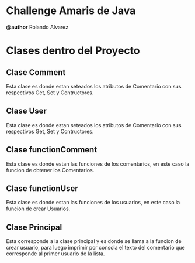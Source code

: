 # Challenge Amaris de Java
**@author** Rolando Alvarez

# Clases dentro del Proyecto
## Clase Comment
Esta clase es donde estan seteados los atributos de Comentario con sus respectivos Get, Set y Contructores.

## Clase User
Esta clase es donde estan seteados los atributos de Comentario con sus respectivos Get, Set y Contructores.

## Clase functionComment
Esta clase es donde estan las funciones de los comentarios, en este caso la funcion de obtener los Comentarios.

## Clase functionUser
Esta clase es donde estan las funciones de los usuarios, en este caso la funcion de crear Usuarios.

## Clase Principal
Esta corresponde a la clase principal y es donde se llama a la funcion de crear usuario, para luego imprimir por consola el texto del comentario que corresponde al primer usuario de la lista.
